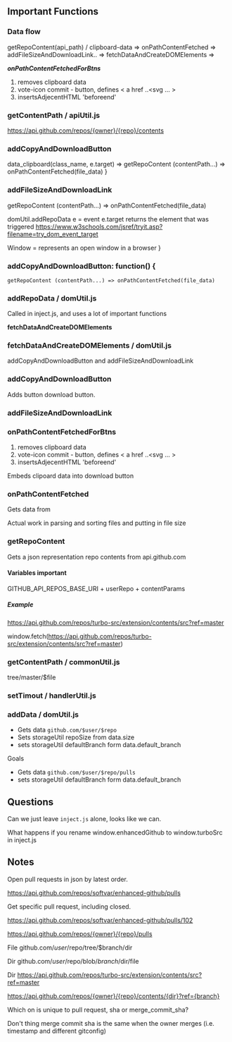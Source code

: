 ## Important Functions

### Data flow

 getRepoContent(api_path) / clipboard-data => onPathContentFetched => addFileSizeAndDownloadLink.. =>  fetchDataAndCreateDOMElements =>

***onPathContentFetchedForBtns***

1. removes clipboard data
2. vote-icon commit - button, defines < a href ..<svg ... >
3. insertsAdjecentHTML 'beforeend'

### getContentPath / apiUtil.js

https://api.github.com/repos/{owner}/{repo}/contents


### addCopyAndDownloadButton

   data_clipboard(class_name, e.target) => getRepoContent (contentPath...) => onPathContentFetched(file_data)
}

### addFileSizeAndDownloadLink
   getRepoContent (contentPath...) => onPathContentFetched(file_data)

domUtil.addRepoData
   e = event
   e.target returns the element that was triggered
   https://www.w3schools.com/jsref/tryit.asp?filename=try_dom_event_target

   Window = represents an open window in a browser
}


### addCopyAndDownloadButton: function() {
    getRepoContent (contentPath...) => onPathContentFetched(file_data)

### addRepoData / domUtil.js

Called in inject.js, and uses a lot of important functions

**fetchDataAndCreateDOMElements**

### fetchDataAndCreateDOMElements / domUtil.js

addCopyAndDownloadButton and addFileSizeAndDownloadLink

### addCopyAndDownloadButton

Adds button download button.

### addFileSizeAndDownloadLink

### onPathContentFetchedForBtns

1. removes clipboard data
2. vote-icon commit - button, defines < a href ..<svg ... >
3. insertsAdjecentHTML 'beforeend'

Embeds clipoard data into download button

### onPathContentFetched

Gets data from

Actual work in parsing and sorting files and putting in file size

### getRepoContent

Gets a json representation repo contents from api.github.com

#### Variables important

GITHUB_API_REPOS_BASE_URI + userRepo + contentParams

##### Example
https://api.github.com/repos/turbo-src/extension/contents/src?ref=master

window.fetch(https://api.github.com/repos/turbo-src/extension/contents/src?ref=master)

### getContentPath / commonUtil.js
tree/master/$file



### setTimout / handlerUtil.js




### addData / domUtil.js

* Gets data `github.com/$user/$repo`
* Sets storageUtil repoSize from data.size
* sets storageUtil defaultBranch form data.default_branch

Goals
* Gets data `github.com/$user/$repo/pulls`
* sets storageUtil defaultBranch form data.default_branch


## Questions

Can we just leave `inject.js` alone, looks like we can.

What happens if you rename window.enhancedGithub to window.turboSrc in inject.js

## Notes

Open pull requests in json by latest order.

https://api.github.com/repos/softvar/enhanced-github/pulls

Get specific pull request, including closed.

https://api.github.com/repos/softvar/enhanced-github/pulls/102

https://api.github.com/repos/{owner}/{repo}/pulls

File
github.com/$user/$repo/tree/$branch/dir

Dir
github.com/$user/$repo/blob/$branch/$dir/file

Dir
https://api.github.com/repos/turbo-src/extension/contents/src?ref=master

https://api.github.com/repos/{owner}/{repo}/contents/{dir}?ref={branch}

Which on is unique to pull request, sha or merge_commit_sha?

Don't thing merge commit sha is the same when the owner merges (i.e. timestamp and different gitconfig)
